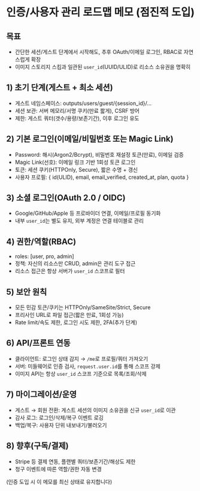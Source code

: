 # 인증/사용자 관리 로드맵 메모 (점진적 도입)

## 목표
- 간단한 세션/게스트 단계에서 시작해도, 추후 OAuth/이메일 로그인, RBAC로 자연스럽게 확장
- 이미지 스토리지 스킴과 일관된 `user_id`(UUID/ULID)로 리소스 소유권을 명확히

## 1) 초기 단계(게스트 + 최소 세션)
- 게스트 네임스페이스: outputs/users/guest/{session_id}/...
- 세션 보관: 서버 메모리/서명 쿠키(만료 짧게), CSRF 방어
- 제한: 게스트 쿼터(갯수/용량/보존기간), 이후 로그인 유도

## 2) 기본 로그인(이메일/비밀번호 또는 Magic Link)
- Password: 해시(Argon2/Bcrypt), 비밀번호 재설정 토큰(만료), 이메일 검증
- Magic Link(선호): 이메일 링크 기반 1회성 토큰 로그인
- 토큰: 세션 쿠키(HTTPOnly, Secure), 짧은 수명 + 갱신
- 사용자 프로필: { id(ULID), email, email_verified, created_at, plan, quota }

## 3) 소셜 로그인(OAuth 2.0 / OIDC)
- Google/GitHub/Apple 등 프로바이더 연결, 이메일/프로필 동기화
- 내부 `user_id`는 별도 유지, 외부 계정은 연결 테이블로 관리

## 4) 권한/역할(RBAC)
- roles: [user, pro, admin]
- 정책: 자신의 리소스만 CRUD, admin은 관리 도구 접근
- 리소스 접근은 항상 서버가 `user_id` 스코프로 필터

## 5) 보안 원칙
- 모든 민감 토큰/쿠키는 HTTPOnly/SameSite/Strict, Secure
- 프리사인 URL로 파일 접근(짧은 만료, 1회성 가능)
- Rate limit/속도 제한, 로그인 시도 제한, 2FA(추가 단계)

## 6) API/프론트 연동
- 클라이언트: 로그인 상태 감지 → `/me`로 프로필/쿼터 가져오기
- 서버: 미들웨어로 인증 검사, `request.user.id`를 통해 스코프 강제
- 이미지 API는 항상 `user_id` 스코프 기준으로 목록/조회/삭제

## 7) 마이그레이션/운영
- 게스트 → 회원 전환: 게스트 세션의 이미지 소유권을 신규 `user_id`로 이관
- 감사 로그: 로그인/삭제/복구 이벤트 로깅
- 백업/복구: 사용자 단위 내보내기/불러오기

## 8) 향후(구독/결제)
- Stripe 등 결제 연동, 플랜별 쿼터/보존기간/해상도 제한
- 청구 이벤트에 따른 역할/권한 자동 변경

(인증 도입 시 이 메모를 최신 상태로 유지합니다)

